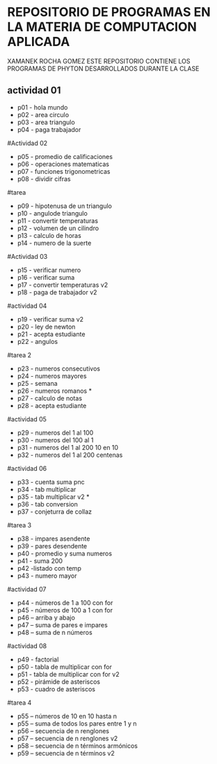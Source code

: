 # REPOSITORIO DE PROGRAMAS EN LA MATERIA DE COMPUTACION APLICADA

XAMANEK ROCHA GOMEZ
ESTE REPOSITORIO CONTIENE LOS PROGRAMAS DE PHYTON DESARROLLADOS DURANTE LA CLASE 

## actividad 01
- p01 - hola mundo 
- p02 - area circulo 
- p03 - area triangulo
- p04 - paga trabajador 

#Actividad 02
- p05 - promedio de calificaciones
- p06 - operaciones matematicas
- p07 - funciones trigonometricas
- p08 - dividir cifras

#tarea
- p09 - hipotenusa de un triangulo 
- p10 - angulode triangulo
- p11 - convertir temperaturas
- p12 - volumen de un cilindro
- p13 - calculo de horas
- p14 - numero de la suerte


#Actividad 03
- p15 - verificar numero
- p16 - verificar suma
- p17 - convertir temperaturas v2
- p18 - paga de trabajador v2 

#actividad 04
- p19 - verificar suma v2
- p20 - ley de newton
- p21 - acepta estudiante
- p22 - angulos

#tarea 2
- p23 - numeros consecutivos
- p24 - numeros mayores
- p25 - semana
- p26 - numeros romanos *
- p27 - calculo de notas
- p28 - acepta estudiante

#actividad 05

- p29 - numeros del 1 al 100
- p30 - numeros del 100 al 1
- p31 - numeros del 1 al 200 10 en 10
- p32 - numeros del 1 al 200 centenas

#actividad 06
- p33 - cuenta suma pnc
- p34 - tab multiplicar
- p35 - tab multiplicar v2 *
- p36 - tab conversion 
- p37 - conjeturra de collaz

#tarea 3
- p38 - impares asendente
- p39 - pares desendente
- p40 - promedio y suma numeros
- p41 - suma 200
- p42 -listado con temp
- p43 - numero mayor

#actividad 07
- p44 - números de 1 a 100 con for
- p45 - números de 100 a 1 con for
- p46 – arriba y abajo
- p47 – suma de pares e impares
- p48 – suma de n números

#actividad 08
- p49 - factorial
- p50 - tabla de multiplicar con for
- p51 - tabla de multiplicar con for v2
- p52 - pirámide de asteriscos
- p53 - cuadro de asteriscos

#tarea 4
- p55 – números de 10 en 10 hasta n
- p55 – suma de todos los pares entre 1 y n
- p56 – secuencia de n renglones
- p57 – secuencia de n renglones v2
- p58 – secuencia de n términos armónicos
- p59 – secuencia de n términos v2